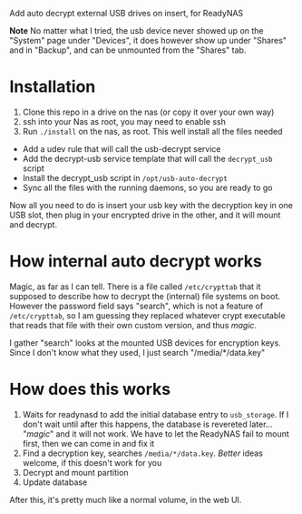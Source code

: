 
Add auto decrypt external USB drives on insert, for ReadyNAS

**Note** No matter what I tried, the usb device never showed up on the "System" page under "Devices", it does however show up under "Shares" and in "Backup", and can be unmounted from the "Shares" tab.

# Installation

1. Clone this repo in a drive on the nas (or copy it over your own way)
1. ssh into your Nas as root, you may need to enable ssh
1. Run `./install` on the nas, as root. This well install all the files needed
  - Add a udev rule that will call the usb-decrypt service
  - Add the decrypt-usb service template that will call the `decrypt_usb` script
  - Install the decrypt_usb script in `/opt/usb-auto-decrypt`
  - Sync all the files with the running daemons, so you are ready to go

Now all you need to do is insert your usb key with the decryption key in one USB slot, then plug in your encrypted drive in the other, and it will mount and decrypt.

# How internal auto decrypt works

Magic, as far as I can tell. There is a file called `/etc/crypttab` that it supposed to describe how to decrypt the (internal) file systems on boot. However the password field says "search", which is not a feature of `/etc/crypttab`, so I am guessing they replaced whatever crypt executable that reads that file with their own custom version, and thus _magic_.

I gather "search" looks at the mounted USB devices for encryption keys. Since I don't know what they used, I just search "/media/*/data.key"

# How does this works

1. Waits for readynasd to add the initial database entry to `usb_storage`. If I don't wait until after this happens, the database is revereted later... "_magic_" and it will not work. We have to let the ReadyNAS fail to mount first, then we can come in and fix it
2. Find a decryption key, searches `/media/*/data.key`. _Better_ ideas welcome, if this doesn't work for you
3. Decrypt and mount partition
4. Update database

After this, it's pretty much like a normal volume, in the web UI.